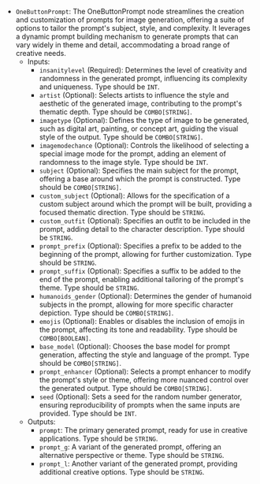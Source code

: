 - `OneButtonPrompt`: The OneButtonPrompt node streamlines the creation and customization of prompts for image generation, offering a suite of options to tailor the prompt's subject, style, and complexity. It leverages a dynamic prompt building mechanism to generate prompts that can vary widely in theme and detail, accommodating a broad range of creative needs.
    - Inputs:
        - `insanitylevel` (Required): Determines the level of creativity and randomness in the generated prompt, influencing its complexity and uniqueness. Type should be `INT`.
        - `artist` (Optional): Selects artists to influence the style and aesthetic of the generated image, contributing to the prompt's thematic depth. Type should be `COMBO[STRING]`.
        - `imagetype` (Optional): Defines the type of image to be generated, such as digital art, painting, or concept art, guiding the visual style of the output. Type should be `COMBO[STRING]`.
        - `imagemodechance` (Optional): Controls the likelihood of selecting a special image mode for the prompt, adding an element of randomness to the image style. Type should be `INT`.
        - `subject` (Optional): Specifies the main subject for the prompt, offering a base around which the prompt is constructed. Type should be `COMBO[STRING]`.
        - `custom_subject` (Optional): Allows for the specification of a custom subject around which the prompt will be built, providing a focused thematic direction. Type should be `STRING`.
        - `custom_outfit` (Optional): Specifies an outfit to be included in the prompt, adding detail to the character description. Type should be `STRING`.
        - `prompt_prefix` (Optional): Specifies a prefix to be added to the beginning of the prompt, allowing for further customization. Type should be `STRING`.
        - `prompt_suffix` (Optional): Specifies a suffix to be added to the end of the prompt, enabling additional tailoring of the prompt's theme. Type should be `STRING`.
        - `humanoids_gender` (Optional): Determines the gender of humanoid subjects in the prompt, allowing for more specific character depiction. Type should be `COMBO[STRING]`.
        - `emojis` (Optional): Enables or disables the inclusion of emojis in the prompt, affecting its tone and readability. Type should be `COMBO[BOOLEAN]`.
        - `base_model` (Optional): Chooses the base model for prompt generation, affecting the style and language of the prompt. Type should be `COMBO[STRING]`.
        - `prompt_enhancer` (Optional): Selects a prompt enhancer to modify the prompt's style or theme, offering more nuanced control over the generated output. Type should be `COMBO[STRING]`.
        - `seed` (Optional): Sets a seed for the random number generator, ensuring reproducibility of prompts when the same inputs are provided. Type should be `INT`.
    - Outputs:
        - `prompt`: The primary generated prompt, ready for use in creative applications. Type should be `STRING`.
        - `prompt_g`: A variant of the generated prompt, offering an alternative perspective or theme. Type should be `STRING`.
        - `prompt_l`: Another variant of the generated prompt, providing additional creative options. Type should be `STRING`.
